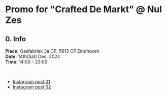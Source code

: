 # Promo for "Crafted De Markt" @ Nul Zes

## 0. Info

**Place:** Gasfabriek 3a CP, 5613 CP Eindhoven <br />
**Date:** 14th(Sat) Dec, 2024 <br />
**Time:** 14:00 - 23:00 <br />

<br />

- [Instagram post 01](https://www.instagram.com/p/DCyhOnZsDAX/) 
- [Instagram post 02](https://www.instagram.com/p/DDR4e4PM9Rb/?img_index=1) 

